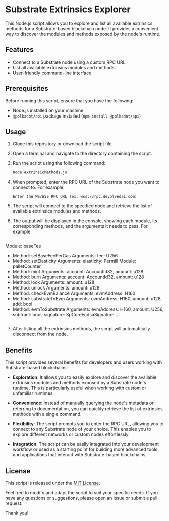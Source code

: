 # Substrate Extrinsics Explorer

This Node.js script allows you to explore and list all available extrinsics methods for a Substrate-based blockchain node. It provides a convenient way to discover the modules and methods exposed by the node's runtime.

## Features

- Connect to a Substrate node using a custom RPC URL
- List all available extrinsics modules and methods
- User-friendly command-line interface

## Prerequisites

Before running this script, ensure that you have the following:

- Node.js installed on your machine
- `@polkadot/api` package installed (`npm install @polkadot/api`)

## Usage

1. Clone this repository or download the script file.

2. Open a terminal and navigate to the directory containing the script.

3. Run the script using the following command:
   ```
   node extrinsicMethods.js
   ```

4. When prompted, enter the RPC URL of the Substrate node you want to connect to. For example:
   ```
   Enter the WS/WSS RPC URL (ex: wss://rpc.devolvedai.com)
   ```

5. The script will connect to the specified node and retrieve the list of available extrinsics modules and methods.

6. The output will be displayed in the console, showing each module, its corresponding methods, and the arguments it needs to pass. For example:
   ```
Module: baseFee
- Method: setBaseFeePerGas
  Arguments: fee: U256
- Method: setElasticity
  Arguments: elasticity: Permill
Module: palletCounter
- Method: mint
  Arguments: account: AccountId32, amount: u128
- Method: burn
  Arguments: account: AccountId32, amount: u128
- Method: lock
  Arguments: amount: u128
- Method: unlock
  Arguments: amount: u128
- Method: checkEvmBalance
  Arguments: evmAddress: H160
- Method: substrateToEvm
  Arguments: evmAddress: H160, amount: u128, add: bool
- Method: evmToSubstrate
  Arguments: evmAddress: H160, amount: U256, subtract: bool, signature: SpCoreEcdsaSignature
   ...
   ```

7. After listing all the extrinsics methods, the script will automatically disconnect from the node.

## Benefits

This script provides several benefits for developers and users working with Substrate-based blockchains:

- **Exploration**: It allows you to easily explore and discover the available extrinsics modules and methods exposed by a Substrate node's runtime. This is particularly useful when working with custom or unfamiliar runtimes.

- **Convenience**: Instead of manually querying the node's metadata or referring to documentation, you can quickly retrieve the list of extrinsics methods with a single command.

- **Flexibility**: The script prompts you to enter the RPC URL, allowing you to connect to any Substrate node of your choice. This enables you to explore different networks or custom nodes effortlessly.

- **Integration**: The script can be easily integrated into your development workflow or used as a starting point for building more advanced tools and applications that interact with Substrate-based blockchains.

## License

This script is released under the [MIT License](LICENSE).

Feel free to modify and adapt the script to suit your specific needs. If you have any questions or suggestions, please open an issue or submit a pull request.

Thank you!

